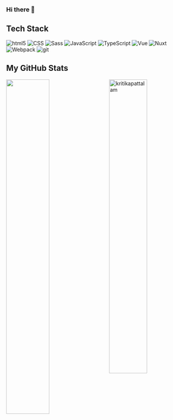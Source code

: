 ### Hi there 👋

<!--
**Lyrklif/lyrklif** is a ✨ _special_ ✨ repository because its `README.md` (this file) appears on your GitHub profile.

Here are some ideas to get you started:

- 🔭 I’m currently working on ...
- 🌱 I’m currently learning ...
- 👯 I’m looking to collaborate on ...
- 🤔 I’m looking for help with ...
- 💬 Ask me about ...
- 📫 How to reach me: ...
- 😄 Pronouns: ...
- ⚡ Fun fact: ...
-->

## Tech Stack
<p>
  <img alt="html5" src="https://img.shields.io/badge/-HTML5-010101?style=flat-square&logo=html5&logoColor=white" />
  <img alt="CSS" src="https://img.shields.io/badge/CSS%20-010101.svg?style=flat-square&logo=css3&logoColor=white" />
  <img alt="Sass" src="https://img.shields.io/badge/-Sass-010101?style=flat-square&logo=sass&logoColor=white" />
  <img alt="JavaScript" src="https://img.shields.io/badge/JavaScript%20-010101.svg?style=flat-square&logo=javascript&logoColor=white" />
  <img alt="TypeScript" src="https://img.shields.io/badge/TypeScript%20-010101.svg?style=flat-square&logo=typescript&logoColor=white" />
  
  
  <img alt="Vue" src="https://img.shields.io/badge/-Vue-010101?style=flat-square&logo=vue&logoColor=white" />
  <img alt="Nuxt" src="https://img.shields.io/badge/-Nuxt.js-010101?style=flat-square&logo=Nuxt.js&logoColor=white" />
  <img alt="Webpack" src="https://img.shields.io/badge/-Webpack-010101?style=flat-square&logo=webpack&logoColor=white" /> 
  <img alt="git" src="https://img.shields.io/badge/-Git-010101?style=flat-square&logo=git&logoColor=white" />
</p>

## My GitHub Stats

 <img src="https://github-readme-stats.vercel.app/api?username=lyrklif&show_icons=true&theme=gotham" alt="kritikapattalam" width="45%" align="right"/>
 <img  src="https://github-readme-streak-stats.herokuapp.com/?user=lyrklif&theme=dark" width="48%" >
